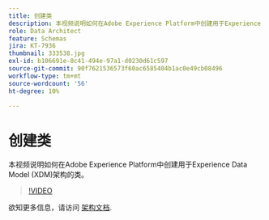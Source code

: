 ```yaml
---
title: 创建类
description: 本视频说明如何在Adobe Experience Platform中创建用于Experience Data Model (XDM)架构的类。
role: Data Architect
feature: Schemas
jira: KT-7936
thumbnail: 333538.jpg
exl-id: b106691e-8c41-494e-97a1-d0230d61c597
source-git-commit: 90f7621536573f60ac6585404b1ac0e49cb08496
workflow-type: tm+mt
source-wordcount: '56'
ht-degree: 10%

---
```


# 创建类

本视频说明如何在Adobe Experience Platform中创建用于Experience Data Model (XDM)架构的类。

>[!VIDEO](https://video.tv.adobe.com/v/333538?quality=12&learn=on)

欲知更多信息，请访问 [架构文档](https://experienceleague.adobe.com/docs/experience-platform/xdm/home.html?lang=zh-Hans).
